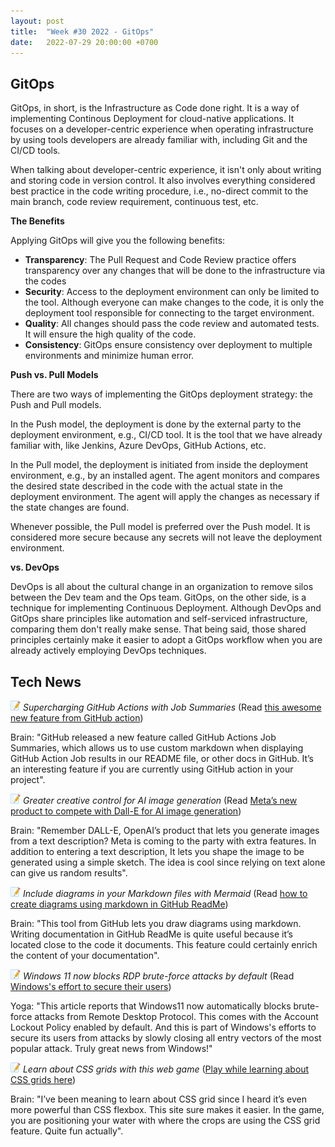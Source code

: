 ```yaml
---
layout: post
title:  "Week #30 2022 - GitOps"
date:   2022-07-29 20:00:00 +0700
---
```


## GitOps

GitOps, in short, is the Infrastructure as Code done right. It is a way of implementing Continous Deployment for cloud-native applications. It focuses on a developer-centric experience when operating infrastructure by using tools developers are already familiar with, including Git and the CI/CD tools.

When talking about developer-centric experience, it isn't only about writing and storing code in version control. It also involves everything considered best practice in the code writing procedure, i.e., no-direct commit to the main branch, code review requirement, continuous test, etc.

__The Benefits__

Applying GitOps will give you the following benefits:

- **Transparency**: The Pull Request and Code Review practice offers transparency over any changes that will be done to the infrastructure via the codes
- **Security**: Access to the deployment environment can only be limited to the tool. Although everyone can make changes to the code, it is only the deployment tool responsible for connecting to the target environment.
- **Quality**: All changes should pass the code review and automated tests. It will ensure the high quality of the code.
- **Consistency**: GitOps ensure consistency over deployment to multiple environments and minimize human error.


__Push vs. Pull Models__

There are two ways of implementing the GitOps deployment strategy: the Push and Pull models.

In the Push model, the deployment is done by the external party to the deployment environment, e.g., CI/CD tool. It is the tool that we have already familiar with, like Jenkins, Azure DevOps, GitHub Actions, etc.

In the Pull model, the deployment is initiated from inside the deployment environment, e.g., by an installed agent. The agent monitors and compares the desired state described in the code with the actual state in the deployment environment. The agent will apply the changes as necessary if the state changes are found.

Whenever possible, the Pull model is preferred over the Push model. It is considered more secure because any secrets will not leave the deployment environment.

__vs. DevOps__

DevOps is all about the cultural change in an organization to remove silos between the Dev team and the Ops team. GitOps, on the other side, is a technique for implementing Continuous Deployment. Although DevOps and GitOps share principles like automation and self-serviced infrastructure, comparing them don't really make sense. That being said, those shared principles certainly make it easier to adopt a GitOps workflow when you are already actively employing DevOps techniques.

## Tech News

![memo](/assets/images/memo16.png) *Supercharging GitHub Actions with Job Summaries* (Read [this awesome new feature from GitHub action](https://github.blog/2022-05-09-supercharging-github-actions-with-job-summaries/))

Brain: "GitHub released a new feature called GitHub Actions Job Summaries, which allows us to use custom markdown when displaying GitHub Action Job results in our README file, or other docs in GitHub. It’s an interesting feature if you are currently using GitHub action in your project".

![memo](/assets/images/memo16.png) *Greater creative control for AI image generation* (Read [Meta’s new product to compete with Dall-E for AI image generation](https://ai.facebook.com/blog/greater-creative-control-for-ai-image-generation/))

Brain: "Remember DALL-E, OpenAI’s product that lets you generate images from a text description? Meta is coming to the party with extra features. In addition to entering a text description, It lets you shape the image to be generated using a simple sketch. The idea is cool since relying on text alone can give us random results".

![memo](/assets/images/memo16.png) *Include diagrams in your Markdown files with Mermaid* (Read [how to create diagrams using markdown in GitHub ReadMe](https://github.blog/2022-02-14-include-diagrams-markdown-files-mermaid/))

Brain: "This tool from GitHub lets you draw diagrams using markdown. Writing documentation in GitHub ReadMe is quite useful because it’s located close to the code it documents. This feature could certainly enrich the content of your documentation".

![memo](/assets/images/memo16.png) *Windows 11 now blocks RDP brute-force attacks by default* (Read [Windows's effort to secure their users](https://www.bleepingcomputer.com/news/microsoft/windows-11-now-blocks-rdp-brute-force-attacks-by-default/))

Yoga: "This article reports that Windows11 now automatically blocks brute-force attacks from Remote Desktop Protocol. This comes with the Account Lockout Policy enabled by default. And this is part of Windows's efforts to secure its users from attacks by slowly closing all entry vectors of the most popular attack. Truly great news from Windows!"

![memo](/assets/images/memo16.png) *Learn about CSS grids with this web game* ([Play while learning about CSS grids here](http://cssgridgarden.com/))

Brain: "I’ve been meaning to learn about CSS grid since I heard it’s even more powerful than CSS flexbox. This site sure makes it easier. In the game, you are positioning your water with where the crops are using the CSS grid feature. Quite fun actually".
